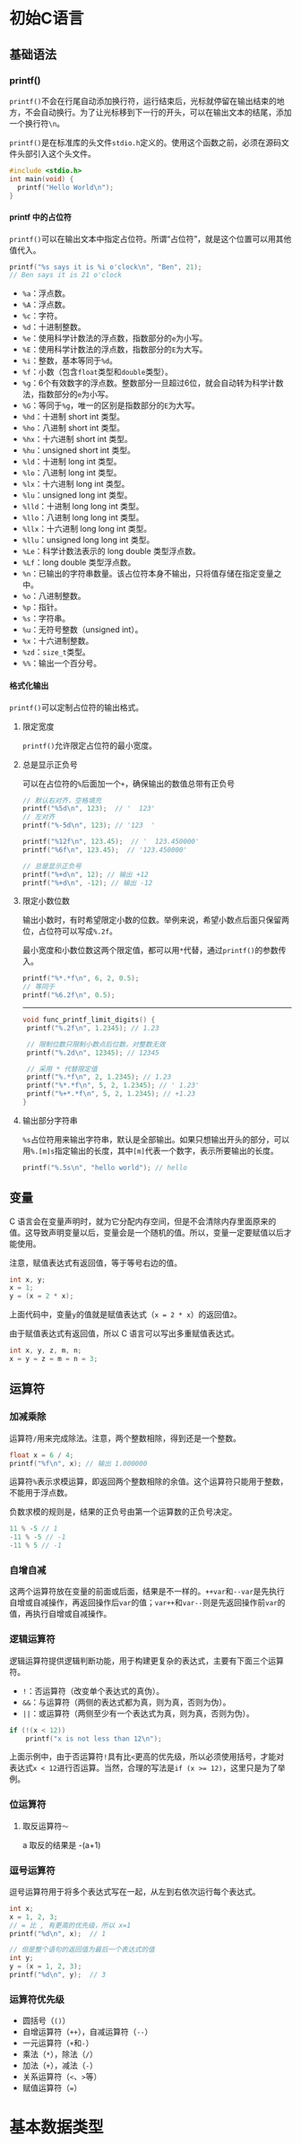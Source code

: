 # 初始C语言

## 基础语法

### printf()

`printf()`不会在行尾自动添加换行符，运行结束后，光标就停留在输出结束的地方，不会自动换行。为了让光标移到下一行的开头，可以在输出文本的结尾，添加一个换行符`\n`。

`printf()`是在标准库的头文件`stdio.h`定义的。使用这个函数之前，必须在源码文件头部引入这个头文件。

```c
#include <stdio.h>
int main(void) {
  printf("Hello World\n");
}
```

#### printf 中的占位符

`printf()`可以在输出文本中指定占位符。所谓“占位符”，就是这个位置可以用其他值代入。

```c
printf("%s says it is %i o'clock\n", "Ben", 21);
// Ben says it is 21 o'clock
```

- `%a`：浮点数。
- `%A`：浮点数。
- `%c`：字符。
- `%d`：十进制整数。
- `%e`：使用科学计数法的浮点数，指数部分的`e`为小写。
- `%E`：使用科学计数法的浮点数，指数部分的`E`为大写。
- `%i`：整数，基本等同于`%d`。
- `%f`：小数（包含`float`类型和`double`类型）。
- `%g`：6个有效数字的浮点数。整数部分一旦超过6位，就会自动转为科学计数法，指数部分的`e`为小写。
- `%G`：等同于`%g`，唯一的区别是指数部分的`E`为大写。
- `%hd`：十进制 short int 类型。
- `%ho`：八进制 short int 类型。
- `%hx`：十六进制 short int 类型。
- `%hu`：unsigned short int 类型。
- `%ld`：十进制 long int 类型。
- `%lo`：八进制 long int 类型。
- `%lx`：十六进制 long int 类型。
- `%lu`：unsigned long int 类型。
- `%lld`：十进制 long long int 类型。
- `%llo`：八进制 long long int 类型。
- `%llx`：十六进制 long long int 类型。
- `%llu`：unsigned long long int 类型。
- `%Le`：科学计数法表示的 long double 类型浮点数。
- `%Lf`：long double 类型浮点数。
- `%n`：已输出的字符串数量。该占位符本身不输出，只将值存储在指定变量之中。
- `%o`：八进制整数。
- `%p`：指针。
- `%s`：字符串。
- `%u`：无符号整数（unsigned int）。
- `%x`：十六进制整数。
- `%zd`：`size_t`类型。
- `%%`：输出一个百分号。

#### 格式化输出

`printf()`可以定制占位符的输出格式。

1. 限定宽度

   `printf()`允许限定占位符的最小宽度。

2. 总是显示正负号

   可以在占位符的`%`后面加一个`+`，确保输出的数值总带有正负号

   ```c
   // 默认右对齐，空格填充
   printf("%5d\n", 123);  // '  123'
   // 左对齐
   printf("%-5d\n", 123); // '123  '
   
   printf("%12f\n", 123.45);  // '  123.450000'
   printf("%6f\n", 123.45);  // '123.450000'
   
   // 总是显示正负号
   printf("%+d\n", 12); // 输出 +12
   printf("%+d\n", -12); // 输出 -12
   ```

3. 限定小数位数

   输出小数时，有时希望限定小数的位数。举例来说，希望小数点后面只保留两位，占位符可以写成`%.2f`。

   最小宽度和小数位数这两个限定值，都可以用`*`代替，通过`printf()`的参数传入。

   ```c
   printf("%*.*f\n", 6, 2, 0.5);
   // 等同于
   printf("%6.2f\n", 0.5);
   ```

   ---

   ```c
   void func_printf_limit_digits() {
   	printf("%.2f\n", 1.2345); // 1.23
   
   	// 限制位数只限制小数点后位数，对整数无效
   	printf("%.2d\n", 12345); // 12345
   
   	// 采用 * 代替限定值
   	printf("%.*f\n", 2, 1.2345); // 1.23
   	printf("%*.*f\n", 5, 2, 1.2345); // ' 1.23'
   	printf("%+*.*f\n", 5, 2, 1.2345); // +1.23
   }
   ```

4. 输出部分字符串

   `%s`占位符用来输出字符串，默认是全部输出。如果只想输出开头的部分，可以用`%.[m]s`指定输出的长度，其中`[m]`代表一个数字，表示所要输出的长度。

   ```c
   printf("%.5s\n", "hello world"); // hello
   ```

## 变量

C 语言会在变量声明时，就为它分配内存空间，但是不会清除内存里面原来的值。这导致声明变量以后，变量会是一个随机的值。所以，变量一定要赋值以后才能使用。

注意，赋值表达式有返回值，等于等号右边的值。

```c
int x, y;
x = 1;
y = (x = 2 * x);
```

上面代码中，变量`y`的值就是赋值表达式（`x = 2 * x`）的返回值`2`。

由于赋值表达式有返回值，所以 C 语言可以写出多重赋值表达式。

```c
int x, y, z, m, n;
x = y = z = m = n = 3;
```

## 运算符

### 加减乘除

运算符`/`用来完成除法。注意，两个整数相除，得到还是一个整数。

```c
float x = 6 / 4;
printf("%f\n", x); // 输出 1.000000
```

运算符`%`表示求模运算，即返回两个整数相除的余值。这个运算符只能用于整数，不能用于浮点数。

负数求模的规则是，结果的正负号由第一个运算数的正负号决定。

```c
11 % -5 // 1
-11 % -5 // -1
-11 % 5 // -1
```

### 自增自减

这两个运算符放在变量的前面或后面，结果是不一样的。`++var`和`--var`是先执行自增或自减操作，再返回操作后`var`的值；`var++`和`var--`则是先返回操作前`var`的值，再执行自增或自减操作。

### 逻辑运算符

逻辑运算符提供逻辑判断功能，用于构建更复杂的表达式，主要有下面三个运算符。

- `!`：否运算符（改变单个表达式的真伪）。
- `&&`：与运算符（两侧的表达式都为真，则为真，否则为伪）。
- `||`：或运算符（两侧至少有一个表达式为真，则为真，否则为伪）。

```c
if (!(x < 12))
    printf("x is not less than 12\n");
```

上面示例中，由于否运算符`!`具有比`<`更高的优先级，所以必须使用括号，才能对表达式`x < 12`进行否运算。当然，合理的写法是`if (x >= 12)`，这里只是为了举例。

### 位运算符

1. 取反运算符`～`

   a 取反的结果是 -(a+1)

### 逗号运算符

逗号运算符用于将多个表达式写在一起，从左到右依次运行每个表达式。

```c
int x;
x = 1, 2, 3;
// = 比 , 有更高的优先级，所以 x=1
printf("%d\n", x);  // 1

// 但是整个语句的返回值为最后一个表达式的值
int y;
y = (x = 1, 2, 3);
printf("%d\n", y);  // 3
```

### 运算符优先级

- 圆括号（`()`）
- 自增运算符（`++`），自减运算符（`--`）
- 一元运算符（`+`和`-`）
- 乘法（`*`），除法（`/`）
- 加法（`+`），减法（`-`）
- 关系运算符（`<`、`>`等）
- 赋值运算符（`=`）

# 基本数据类型

